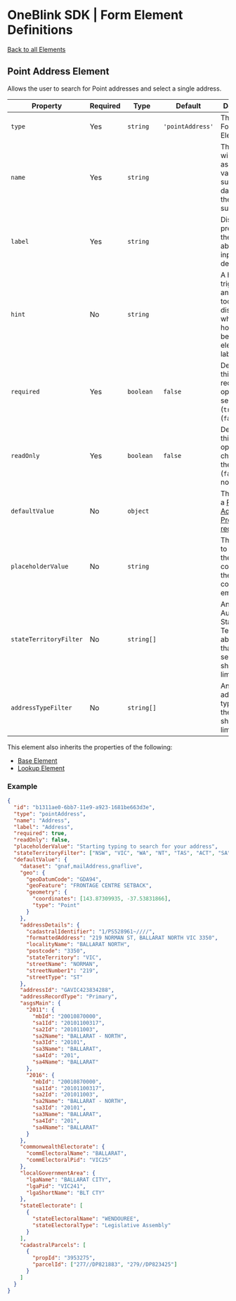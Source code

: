 # OneBlink SDK | Form Element Definitions

[Back to all Elements](./README.md)

## Point Address Element

Allows the user to search for Point addresses and select a single address.

| Property               | Required | Type       | Default          | Description                                                                                                                                      |
| ---------------------- | -------- | ---------- | ---------------- | ------------------------------------------------------------------------------------------------------------------------------------------------ |
| `type`                 | Yes      | `string`   | `'pointAddress'` | The type of Form Element.                                                                                                                        |
| `name`                 | Yes      | `string`   |                  | The key that will be assigned a value in the submission data when the form is submitted.                                                         |
| `label`                | Yes      | `string`   |                  | Display text presented to the user above the input by default.                                                                                   |
| `hint`                 | No       | `string`   |                  | A hint triggered by an icon tooltip to be displayed when hovering beside the element label.                                                      |
| `required`             | Yes      | `boolean`  | `false`          | Determine if this element requires an option to be selected (`true`) or not (`false`).                                                           |
| `readOnly`             | Yes      | `boolean`  | `false`          | Determine if this selected option be changed by the user (`false`) or not (`true`).                                                              |
| `defaultValue`         | No       | `object`   |                  | The result of a [Point Address Predictive request](https://point.digital.nsw.gov.au/v2/docs/pages/support.html#/default/post_v2_api_predictive2) |
| `placeholderValue`     | No       | `string`   |                  | The content to appear in the form control when the form control is empty.                                                                        |
| `stateTerritoryFilter` | No       | `string[]` |                  | An array of Australian State and/or Territory abbreviations that the search should be limited to.                                                |
| `addressTypeFilter`    | No       | `string[]` |                  | An array of address types that the search should be limited to.                                                                                  |

This element also inherits the properties of the following:

- [Base Element](./base-element.md)
- [Lookup Element](./lookup-element.md)

### Example

```json
{
  "id": "b1311ae0-6bb7-11e9-a923-1681be663d3e",
  "type": "pointAddress",
  "name": "Address",
  "label": "Address",
  "required": true,
  "readOnly": false,
  "placeholderValue": "Starting typing to search for your address",
  "stateTerritoryFilter": ["NSW", "VIC", "WA", "NT", "TAS", "ACT", "SA", "QLD"],
  "defaultValue": {
    "dataset": "gnaf,mailAddress,gnaflive",
    "geo": {
      "geoDatumCode": "GDA94",
      "geoFeature": "FRONTAGE CENTRE SETBACK",
      "geometry": {
        "coordinates": [143.87309935, -37.53831866],
        "type": "Point"
      }
    },
    "addressDetails": {
      "cadastralIdentifier": "1/PS528961~////",
      "formattedAddress": "219 NORMAN ST, BALLARAT NORTH VIC 3350",
      "localityName": "BALLARAT NORTH",
      "postcode": "3350",
      "stateTerritory": "VIC",
      "streetName": "NORMAN",
      "streetNumber1": "219",
      "streetType": "ST"
    },
    "addressId": "GAVIC423834288",
    "addressRecordType": "Primary",
    "asgsMain": {
      "2011": {
        "mbId": "20010870000",
        "sa1Id": "20101100317",
        "sa2Id": "201011003",
        "sa2Name": "BALLARAT - NORTH",
        "sa3Id": "20101",
        "sa3Name": "BALLARAT",
        "sa4Id": "201",
        "sa4Name": "BALLARAT"
      },
      "2016": {
        "mbId": "20010870000",
        "sa1Id": "20101100317",
        "sa2Id": "201011003",
        "sa2Name": "BALLARAT - NORTH",
        "sa3Id": "20101",
        "sa3Name": "BALLARAT",
        "sa4Id": "201",
        "sa4Name": "BALLARAT"
      }
    },
    "commonwealthElectorate": {
      "commElectoralName": "BALLARAT",
      "commElectoralPid": "VIC25"
    },
    "localGovernmentArea": {
      "lgaName": "BALLARAT CITY",
      "lgaPid": "VIC241",
      "lgaShortName": "BLT CTY"
    },
    "stateElectorate": [
      {
        "stateElectoralName": "WENDOUREE",
        "stateElectoralType": "Legislative Assembly"
      }
    ],
    "cadastralParcels": [
      {
        "propId": "3953275",
        "parcelId": ["277//DP821883", "279//DP823425"]
      }
    ]
  }
}
```
